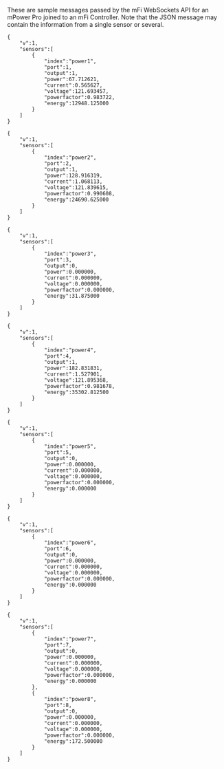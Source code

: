 These are sample messages passed by the mFi WebSockets API for an mPower Pro joined to an mFi Controller. Note that the JSON message may contain the information from a single sensor or several. 

    {  
        "v":1,
        "sensors":[  
            {  
                "index":"power1",
                "port":1,
                "output":1,
                "power":67.712621,
                "current":0.565627,
                "voltage":121.693457,
                "powerfactor":0.983722,
                "energy":12948.125000
            }
        ]
    }
    
    {  
        "v":1,
        "sensors":[  
            {  
                "index":"power2",
                "port":2,
                "output":1,
                "power":128.916319,
                "current":1.068113,
                "voltage":121.839615,
                "powerfactor":0.990608,
                "energy":24690.625000
            }
        ]
    }
    
    {  
        "v":1,
        "sensors":[  
            {  
                "index":"power3",
                "port":3,
                "output":0,
                "power":0.000000,
                "current":0.000000,
                "voltage":0.000000,
                "powerfactor":0.000000,
                "energy":31.875000
            }
        ]
    }
    
    {  
        "v":1,
        "sensors":[  
            {  
                "index":"power4",
                "port":4,
                "output":1,
                "power":182.831831,
                "current":1.527901,
                "voltage":121.895368,
                "powerfactor":0.981678,
                "energy":35302.812500
            }
        ]
    }
    
    {  
        "v":1,
        "sensors":[  
            {  
                "index":"power5",
                "port":5,
                "output":0,
                "power":0.000000,
                "current":0.000000,
                "voltage":0.000000,
                "powerfactor":0.000000,
                "energy":0.000000
            }
        ]
    }
    
    {  
        "v":1,
        "sensors":[  
            {  
                "index":"power6",
                "port":6,
                "output":0,
                "power":0.000000,
                "current":0.000000,
                "voltage":0.000000,
                "powerfactor":0.000000,
                "energy":0.000000
            }
        ]
    }
    
    {  
        "v":1,
        "sensors":[  
            {  
                "index":"power7",
                "port":7,
                "output":0,
                "power":0.000000,
                "current":0.000000,
                "voltage":0.000000,
                "powerfactor":0.000000,
                "energy":0.000000
            },
            {  
                "index":"power8",
                "port":8,
                "output":0,
                "power":0.000000,
                "current":0.000000,
                "voltage":0.000000,
                "powerfactor":0.000000,
                "energy":172.500000
            }
        ]
    }
